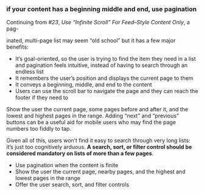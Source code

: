 ### if your content has a beginning middle and end, use pagination

Continuing from *#23*, *Use “Infinite Scroll” For Feed–Style Content Only*, a pag-

inated, multi-page list may seem “old school” but it has a few major benefits:

- It’s goal-oriented, so the user is trying to find the item they need in a list and pagination feels intuitive, instead of having to search through an endless list
- It remembers the user’s position and displays the current page to them
- It conveys a beginning, middle, and end to the content
- Users can use the scroll bar to navigate the page and they can reach the footer if they need to

Show the user the current page, some pages before and after it, and the lowest and highest pages in the range. Adding “next” and “previous” buttons can be a useful aid for mobile users who may find the page numbers too fiddly to tap.

Given all of this, users won’t find it easy to search through very long lists: it’s just too cognitively arduous. **A search, sort, or filter control should be considered mandatory on lists of more than a few pages**.

- Use pagination when the content is finite
- Show the user the current page, nearby pages, and the highest and lowest pages in the range
- Offer the user search, sort, and filter controls